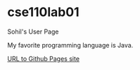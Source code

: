 # cse110lab01

Sohil's User Page

My favorite programming language is Java.

[URL to Github Pages site](https://sohilnadarajan.github.io/cse110lab01/)
